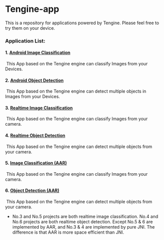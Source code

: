 # Tengine-app
This is a repository for applications powered by Tengine. Please feel free to try them on your device.

### Application List:

#### 1.  [Android Image Classification](https://github.com/OAID/Tengine-app/tree/master/android/classification)

​      This App based on the Tengine engine can classify Images from your Devices.

#### 2.  [Android Object Detection](https://github.com/OAID/Tengine-app/tree/master/android/detection)

​      This App based on the Tengine engine can detect multiple objects in Images from your Devices.

#### 3.  [Realtime Image Classification](https://github.com/OAID/Tengine-app/tree/master/android/Realtime-Classify)

​      This App based on the Tengine engine can classify Images from your camera.

#### 4.  [Realtime Object Detection](https://github.com/OAID/Tengine-app/tree/master/android/Realtime-Detect)

​      This App based on the Tengine engine can detect multiple objects from your camera.

#### 5.  [Image Classification (AAR)](https://github.com/OAID/Tengine-app/tree/master/android/Realtimeclassify(aar))

​      This App based on the Tengine engine can classify Images from your camera.

#### 6.  [Object Detection (AAR)](https://github.com/OAID/Tengine-app/tree/master/android/Realtimedetect(aar))

​      This App based on the Tengine engine can detect multiple objects from your camera.

- No.3 and No.5 projects are both realtime image classification. No.4 and No.6 projects are both realtime object detection. Except No.5 & 6 are implemented by AAR, and No.3 & 4 are implemented by pure JNI. The difference is that AAR is more space efficient than JNI.
